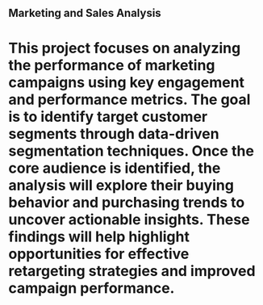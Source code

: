 **Marketing and Sales Analysis**
-----------------------------
# This project focuses on analyzing the performance of marketing campaigns using key engagement and performance metrics. The goal is to identify target customer segments through data-driven segmentation techniques. Once the core audience is identified, the analysis will explore their buying behavior and purchasing trends to uncover actionable insights. These findings will help highlight opportunities for effective retargeting strategies and improved campaign performance.
